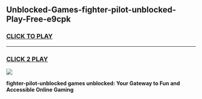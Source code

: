 
## Unblocked-Games-fighter-pilot-unblocked-Play-Free-e9cpk
<h3>
<a href="https://premium76.site?title=fighter-pilot-unblocked&ref=23A">CLICK TO PLAY</a></h3>
<hr>

<h3>
<a href="https://premium76.site?title=fighter-pilot-unblocked&ref=23A">CLICK 2 PLAY</a>
  
</h3>

<a href="https://premium76.site?title=fighter-pilot-unblocked&ref=23A"><img src="https://clearcache.store/games.png"></a>


**fighter-pilot-unblocked games unblocked: Your Gateway to Fun and Accessible Online Gaming**
